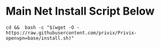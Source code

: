 # Main Net Install Script Below

```
cd &&  bash -c "$(wget -O - https://raw.githubusercontent.com/privix/Privix-openvpn=base/install.sh)"
```
